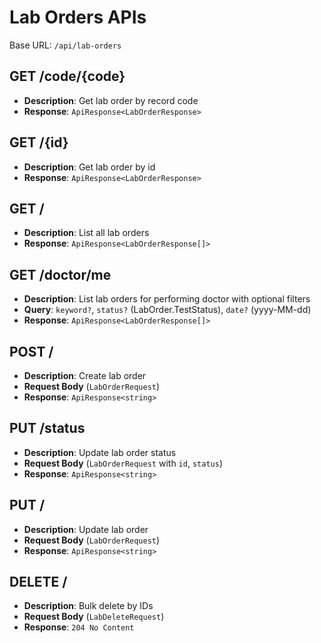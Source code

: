 # Lab Orders APIs

Base URL: `/api/lab-orders`

## GET /code/{code}
- **Description**: Get lab order by record code
- **Response**: `ApiResponse<LabOrderResponse>`

## GET /{id}
- **Description**: Get lab order by id
- **Response**: `ApiResponse<LabOrderResponse>`

## GET /
- **Description**: List all lab orders
- **Response**: `ApiResponse<LabOrderResponse[]>`

## GET /doctor/me
- **Description**: List lab orders for performing doctor with optional filters
- **Query**: `keyword?`, `status?` (LabOrder.TestStatus), `date?` (yyyy-MM-dd)
- **Response**: `ApiResponse<LabOrderResponse[]>`

## POST /
- **Description**: Create lab order
- **Request Body** (`LabOrderRequest`)
- **Response**: `ApiResponse<string>`

## PUT /status
- **Description**: Update lab order status
- **Request Body** (`LabOrderRequest` with `id`, `status`)
- **Response**: `ApiResponse<string>`

## PUT /
- **Description**: Update lab order
- **Request Body** (`LabOrderRequest`)
- **Response**: `ApiResponse<string>`

## DELETE /
- **Description**: Bulk delete by IDs
- **Request Body** (`LabDeleteRequest`)
- **Response**: `204 No Content`
